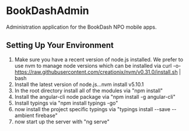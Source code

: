# BookDashAdmin
Administration application for the BookDash NPO mobile apps.

## Setting Up Your Environment

1.  Make sure you have a recent version of node.js installed.  We prefer to use nvm to manage node versions which can be installed via curl -o- https://raw.githubusercontent.com/creationix/nvm/v0.31.0/install.sh | bash
2.  Install the latest version of node.js...nvm install v5.10.1
3.  In the root directory install all of the modules via "npm install"
4.  Install the angular-cli node package via "npm install -g angular-cli"
5.  Install typings via "npm install typings -go"
6.  now install the project specific typings via "typings install --save --ambient firebase"
4.  now start up the server with "ng serve"